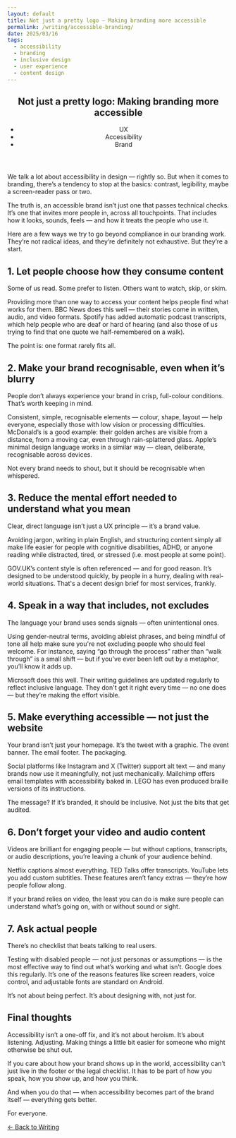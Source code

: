```yaml
---
layout: default
title: Not just a pretty logo – Making branding more accessible
permalink: /writing/accessible-branding/
date: 2025/03/16
tags:
  - accessibility
  - branding
  - inclusive design
  - user experience
  - content design
---
```


<article>

  <header>
    <h1>Not just a pretty logo: Making branding more accessible</h1>
    <ul class="tags">
      <li>UX</li>
      <li>Accessibility</li>
      <li>Brand</li>
    </ul>
  </header>

  <p>We talk a lot about accessibility in design — rightly so. But when it comes to branding, there’s a tendency to stop at the basics: contrast, legibility, maybe a screen-reader pass or two.</p>

  <p>The truth is, an accessible brand isn’t just one that passes technical checks. It’s one that invites more people in, across all touchpoints. That includes how it looks, sounds, feels — and how it treats the people who use it.</p>

  <p>Here are a few ways we try to go beyond compliance in our branding work. They’re not radical ideas, and they’re definitely not exhaustive. But they’re a start.</p>

  <h2><span class="highlight">1. Let people choose how they consume content</span></h2>
  <p>Some of us read. Some prefer to listen. Others want to watch, skip, or skim.</p>
  <p>Providing more than one way to access your content helps people find what works for them. BBC News does this well — their stories come in written, audio, and video formats. Spotify has added automatic podcast transcripts, which help people who are deaf or hard of hearing (and also those of us trying to find that one quote we half-remembered on a walk).</p>

  <p>The point is: one format rarely fits all.</p>

  <h2><span class="highlight">2. Make your brand recognisable, even when it’s blurry</span></h2>
  <p>People don’t always experience your brand in crisp, full-colour conditions. That’s worth keeping in mind.</p>
  <p>Consistent, simple, recognisable elements — colour, shape, layout — help everyone, especially those with low vision or processing difficulties. McDonald’s is a good example: their golden arches are visible from a distance, from a moving car, even through rain-splattered glass. Apple’s minimal design language works in a similar way — clean, deliberate, recognisable across devices.</p>

  <p>Not every brand needs to shout, but it should be recognisable when whispered.</p>

  <h2><span class="highlight">3. Reduce the mental effort needed to understand what you mean</span></h2>
  <p>Clear, direct language isn’t just a UX principle — it’s a brand value.</p>
  <p>Avoiding jargon, writing in plain English, and structuring content simply all make life easier for people with cognitive disabilities, ADHD, or anyone reading while distracted, tired, or stressed (i.e. most people at some point).</p>

  <p>GOV.UK’s content style is often referenced — and for good reason. It’s designed to be understood quickly, by people in a hurry, dealing with real-world situations. That's a decent design brief for most services, frankly.</p>

  <h2><span class="highlight">4. Speak in a way that includes, not excludes</span></h2>
  <p>The language your brand uses sends signals — often unintentional ones.</p>
  <p>Using gender-neutral terms, avoiding ableist phrases, and being mindful of tone all help make sure you're not excluding people who should feel welcome. For instance, saying “go through the process” rather than “walk through” is a small shift — but if you’ve ever been left out by a metaphor, you’ll know it adds up.</p>

  <p>Microsoft does this well. Their writing guidelines are updated regularly to reflect inclusive language. They don't get it right every time — no one does — but they’re making the effort visible.</p>

  <h2><span class="highlight">5. Make everything accessible — not just the website</span></h2>
  <p>Your brand isn’t just your homepage. It’s the tweet with a graphic. The event banner. The email footer. The packaging.</p>
  <p>Social platforms like Instagram and X (Twitter) support alt text — and many brands now use it meaningfully, not just mechanically. Mailchimp offers email templates with accessibility baked in. LEGO has even produced braille versions of its instructions.</p>

  <p>The message? If it’s branded, it should be inclusive. Not just the bits that get audited.</p>

  <h2><span class="highlight">6. Don’t forget your video and audio content</span></h2>
  <p>Videos are brilliant for engaging people — but without captions, transcripts, or audio descriptions, you’re leaving a chunk of your audience behind.</p>
  <p>Netflix captions almost everything. TED Talks offer transcripts. YouTube lets you add custom subtitles. These features aren’t fancy extras — they’re how people follow along.</p>

  <p>If your brand relies on video, the least you can do is make sure people can understand what’s going on, with or without sound or sight.</p>

  <h2><span class="highlight">7. Ask actual people</span></h2>
  <p>There’s no checklist that beats talking to real users.</p>
  <p>Testing with disabled people — not just personas or assumptions — is the most effective way to find out what’s working and what isn’t. Google does this regularly. It’s one of the reasons features like screen readers, voice control, and adjustable fonts are standard on Android.</p>

  <p>It’s not about being perfect. It’s about designing with, not just for.</p>

  <h2><span class="highlight">Final thoughts</span></h2>
  <p>Accessibility isn’t a one-off fix, and it’s not about heroism. It’s about listening. Adjusting. Making things a little bit easier for someone who might otherwise be shut out.</p>
  <p>If you care about how your brand shows up in the world, accessibility can’t just live in the footer or the legal checklist. It has to be part of how you speak, how you show up, and how you think.</p>

  <p>And when you do that — when accessibility becomes part of the brand itself — everything gets better.</p>

  <p>For everyone.</p>

</article>

<nav class="page-nav" aria-label="Page navigation">
    <p><a href="/writing" class="button--secondary">← Back to Writing</a></p>
</nav>
